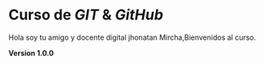 # Curso de _GIT_ & _GitHub_

Hola soy tu amigo y docente digital jhonatan Mircha,Bienvenidos al curso.

**Version 1.0.0**